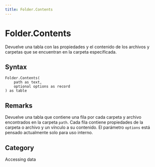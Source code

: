 ```yaml
---
title: Folder.Contents
---
```


# Folder.Contents


Devuelve una tabla con las propiedades y el contenido de los archivos y carpetas que se encuentran en la carpeta especificada.


## Syntax

```powerquery
Folder.Contents(
    path as text,
    optional options as record
) as table
```


## Remarks

Devuelve una tabla que contiene una fila por cada carpeta y archivo encontrados en la carpeta <code>path</code>. Cada fila contiene propiedades de la carpeta o archivo y un vínculo a su contenido. El parámetro <code>options</code> está pensado actualmente solo para uso interno.



## Category
Accessing data
